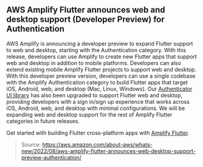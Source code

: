 ## AWS Amplify Flutter announces web and desktop support (Developer Preview) for Authentication

AWS Amplify is announcing a developer preview to expand Flutter support to web and desktop, starting with the Authentication category. With this release, developers can use Amplify to create new Flutter apps that support web and desktop in addition to mobile platforms. Developers can also extend existing mobile Amplify Flutter projects to support web and desktop. 
With this developer preview version, developers can use a single codebase with the Amplify Authentication category to build Flutter apps that target iOS, Android, web, and desktop (Mac, Linux, Windows). Our [Authenticator UI library](https://ui.docs.amplify.aws/flutter/connected-components/authenticator) has also been upgraded to support Flutter web and desktop, providing developers with a sign in/sign up experience that works across iOS, Android, web, and desktop with minimal configurations. We will be expanding web and desktop support for the rest of Amplify Flutter categories in future releases.

Get started with building Flutter cross-platform apps with [Amplify Flutter](https://docs.amplify.aws/lib/auth/getting-started/q/platform/flutter/).

> Source: https://aws.amazon.com/about-aws/whats-new/2022/08/aws-amplify-flutter-announces-web-desktop-support-preview-authentication/